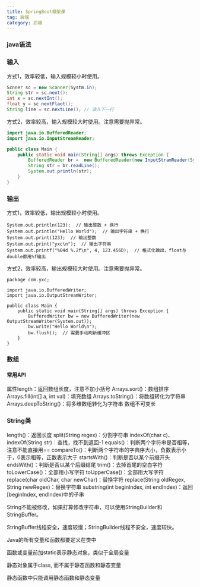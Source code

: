 ```yaml
---
title: SpringBoot框架课
tag: 后端
category: 后端
---
```


### java语法

### 输入

方式1，效率较低，输入规模较小时使用。

```java
Scnner sc = new Scanner(Systm.in);
String str = sc.next();
int x = sc.nextInt();
float y = sc.nextFlaot();
String line = sc.nextLine(); // 读入下一行
```

方式2，效率较高，输入规模较大时使用。注意需要抛异常。

```java
import java.io.BufferedReader;
import java.io.InputStreamReader;

public class Main {
	public static void main(String[] args) throws Exception {
        BufferedReader br =  new BufferedReader(new InputStramReader(System.in));
        String str = br.readLine();
        System.out.println(str);
    }
}
```

### 输出

方式1，效率较低，输出规模较小时使用。

```
System.out.println(123);  // 输出整数 + 换行
System.out.println("Hello World");  // 输出字符串 + 换行
System.out.print(123);  // 输出整数
System.out.print("yxc\n");  // 输出字符串
System.out.printf("%04d %.2f\n", 4, 123.456D);  // 格式化输出，float与double都用%f输出
```


方式2，效率较高，输出规模较大时使用。注意需要抛异常。

```
package com.yxc;

import java.io.BufferedWriter;
import java.io.OutputStreamWriter;

public class Main {
    public static void main(String[] args) throws Exception {
        BufferedWriter bw = new BufferedWriter(new OutputStreamWriter(System.out));
        bw.write("Hello World\n");
        bw.flush();  // 需要手动刷新缓冲区
    }
}

```



### 数组

#### 常用API

属性length：返回数组长度，注意不加小括号
Arrays.sort()：数组排序
Arrays.fill(int[] a, int val)：填充数组
Arrays.toString()：将数组转化为字符串
Arrays.deepToString()：将多维数组转化为字符串
数组不可变长

### String类

length()：返回长度
split(String regex)：分割字符串
indexOf(char c)、indexOf(String str)：查找，找不到返回-1
equals()：判断两个字符串是否相等，注意不能直接用==
compareTo()：判断两个字符串的字典序大小，负数表示小于，0表示相等，正数表示大于
startsWith()：判断是否以某个前缀开头
endsWith()：判断是否以某个后缀结尾
trim()：去掉首尾的空白字符
toLowerCase()：全部用小写字符
toUpperCase()：全部用大写字符
replace(char oldChar, char newChar)：替换字符
replace(String oldRegex, String newRegex)：替换字符串
substring(int beginIndex, int endIndex)：返回[beginIndex, endIndex)中的子串

String不能被修改，如果打算修改字符串，可以使用StringBuilder和StringBuffer。

StringBuffer线程安全，速度较慢；StringBuilder线程不安全，速度较快。



Java的所有变量和函数都要定义在类中

函数或变量前加static表示静态对象，类似于全局变量

静态对象属于class, 而不属于静态函数和静态变量

静态函数中只能调用静态函数和静态变量



